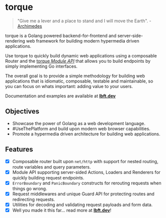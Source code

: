 # torque

> "Give me a lever and a place to stand and I will move the Earth". - [Archimedes](https://en.wikipedia.org/wiki/Torque)

torque is a Golang powered backend-for-frontend and server-side-rendering web framework for building modern hypermedia driven applications.

Use torque to quickly build dynamic web applications using a composable Router and the [torque *Module API*](https://lbft.dev/module-api?utm_campaign=readme&utm_source=github.com) that allows you to build endpoints by simply implementing Go interfaces.

The overall goal is to provide a simple methodology for building web applications that is idiomatic, composable, testable and maintainable, so you can focus on whats important: adding value to your users.

Documentation and examples are available at [**lbft.dev**](https://lbft.dev/getting-started?utm_campaign=readme&utm_source=github.com)

## Objectives

- Showcase the power of Golang as a web development language.
- #UseThePlatform and build upon modern web browser capabilities.
- Promote a hypermedia driven architecture for building web applications.

## Features
- [x] Composable router built upon `net/http` with support for nested routing, route variables and query parameters.
- [x] Module API supporting server-sided Actions, Loaders and Renderers for quickly building request endpoints.
- [x] `ErrorBoundary` and `PanicBoundary` constructs for rerouting requests when things go wrong.
- [x] Request middlewares and unique Guard API for protecting routes and redirecting requests.
- [x] Utilities for decoding and validating request payloads and form data.
- [x] Well you made it this far... read more at [**lbft.dev**](https://lbft.dev/getting-started?utm_campaign=readme_cta&utm_source=github.com)!